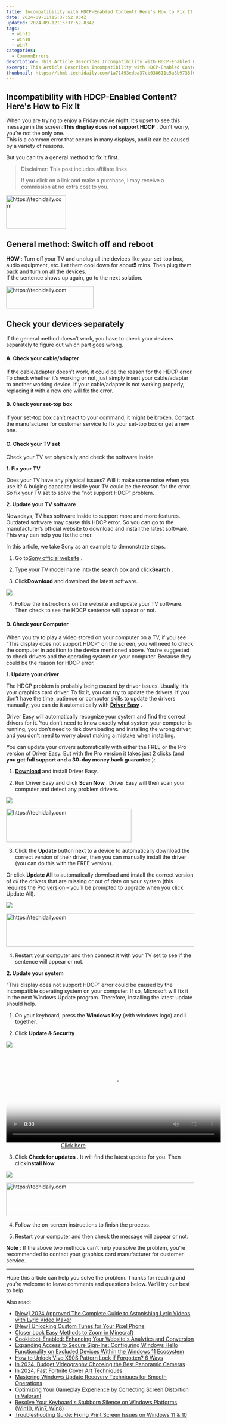 ```yaml
---
title: Incompatibility with HDCP-Enabled Content? Here's How to Fix It
date: 2024-09-11T15:37:52.834Z
updated: 2024-09-12T15:37:52.834Z
tags:
  - win11
  - win10
  - win7
categories:
  - CommonErrors
description: This Article Describes Incompatibility with HDCP-Enabled Content? Here's How to Fix It
excerpt: This Article Describes Incompatibility with HDCP-Enabled Content? Here's How to Fix It
thumbnail: https://thmb.techidaily.com/1a71493edba37cb030611c5a8b9738f6d63a9069f2561431aa2bb888dda851d0.jpg
---
```


## Incompatibility with HDCP-Enabled Content? Here's How to Fix It

When you are trying to enjoy a Friday movie night, it’s upset to see this message in the screen:**This display does not support HDCP** . Don’t worry, you’re not the only one.  
 This is a common error that occurs in many displays, and it can be caused by a variety of reasons.

 But you can try a general method to fix it first.  

>  Disclaimer: This post includes affiliate links
>
>  If you click on a link and make a purchase, I may receive a commission at no extra cost to you.
>

<!-- affiliate ads begin -->
<a href="https://aligracehair.sjv.io/c/5597632/2115942/19272" target="_top" id="2115942">
  <img src="//a.impactradius-go.com/display-ad/19272-2115942" border="0" alt="https://techidaily.com" width="160" height="90"/>
</a>
<img height="0" width="0" src="https://aligracehair.sjv.io/i/5597632/2115942/19272" style="position:absolute;visibility:hidden;" border="0" />
<!-- affiliate ads end -->

## General method: Switch off and reboot

**HOW** : Turn off your TV and unplug all the devices like your set-top box, audio equipment, etc. Let them cool down for about**5** mins. Then plug them back and turn on all the devices.  
 If the sentence shows up again, go to the next solution.  

<!-- affiliate ads begin -->
<a href="https://25home.pxf.io/c/5597632/2123471/16836" target="_top" id="2123471">
  <img src="//a.impactradius-go.com/display-ad/16836-2123471" border="0" alt="https://techidaily.com" width="234" height="60"/>
</a>
<img height="0" width="0" src="https://25home.pxf.io/i/5597632/2123471/16836" style="position:absolute;visibility:hidden;" border="0" />
<!-- affiliate ads end -->

## Check your devices separately

 If the general method doesn’t work, you have to check your devices separately to figure out which part goes wrong.

#### **A. Check your cable/adapter**

 If the cable/adapter doesn’t work, it could be the reason for the HDCP error. To check whether it’s working or not, just simply insert your cable/adapter to another working device. If your cable/adapter is not working properly, replacing it with a new one will fix the error.

#### **B. Check your set-top box**

 If your set-top box can’t react to your command, it might be broken. Contact the manufacturer for customer service to fix your set-top box or get a new one.

#### **C. Check your TV set**

Check your TV set physically and check the software inside.

**1\. Fix your TV**

 Does your TV have any physical issues? Will it make some noise when you use it? A bulging capacitor inside your TV could be the reason for the error. So fix your TV set to solve the “not support HDCP” problem.  

**2\. Update your TV software**

 Nowadays, TV has software inside to support more and more features. Outdated software may cause this HDCP error. So you can go to the manufacturer’s official website to download and install the latest software. This way can help you fix the error.

In this article, we take Sony as an example to demonstrate steps.

 1) Go to[Sony official website](https://www.sony.com/electronics/support) .

 2) Type your TV model name into the search box and click**Search** .

 3) Click**Download** and download the latest software.

![](https://images.drivereasy.com/wp-content/uploads/2019/04/Snap830-1024x374.jpg)

 4) Follow the instructions on the website and update your TV software. Then check to see the HDCP sentence will appear or not.

#### **D. Check your Computer**

 When you try to play a video stored on your computer on a TV, if you see “This display does not support HDCP” on the screen, you will need to check the computer in addition to the device mentioned above. You’re suggested to check drivers and the operating system on your computer. Because they could be the reason for HDCP error.

**1\. Update your driver**

 The HDCP problem is probably being caused by driver issues. Usually, it’s your graphics card driver. To fix it, you can try to update the drivers. If you don’t have the time, patience or computer skills to update the drivers manually, you can do it automatically with **[Driver Easy](https://tools.techidaily.com/drivereasy/download/)**  .

 Driver Easy will automatically recognize your system and find the correct drivers for it. You don’t need to know exactly what system your computer is running, you don’t need to risk downloading and installing the wrong driver, and you don’t need to worry about making a mistake when installing.

 You can update your drivers automatically with either the FREE or the Pro version of Driver Easy. But with the Pro version it takes just 2 clicks (and **you get full support and a 30-day money back guarantee** ):

 1) **[Download](https://tools.techidaily.com/drivereasy/download/)**  and install Driver Easy.

 2) Run Driver Easy and click **Scan Now** . Driver Easy will then scan your computer and detect any problem drivers.

![](https://images.drivereasy.com/wp-content/uploads/2019/04/Snap67-7.jpg)

<!-- affiliate ads begin -->
<a href="https://aligracehair.sjv.io/c/5597632/2135416/19272" target="_top" id="2135416">
  <img src="//a.impactradius-go.com/display-ad/19272-2135416" border="0" alt="https://techidaily.com" width="336" height="90"/>
</a>
<img height="0" width="0" src="https://aligracehair.sjv.io/i/5597632/2135416/19272" style="position:absolute;visibility:hidden;" border="0" />
<!-- affiliate ads end -->

 3) Click the **Update** button next to a device to automatically download the correct version of their driver, then you can manually install the driver (you can do this with the FREE version).

 Or click **Update All**  to automatically download and install the correct version of _all_ the drivers that are missing or out of date on your system (this requires the [Pro version](https://tools.techidaily.com/drivereasy/download/) – you’ll be prompted to upgrade when you click Update All).

![](https://images.drivereasy.com/wp-content/uploads/2019/04/Snap78-4.jpg)

<!-- affiliate ads begin -->
<a href="https://appsumo.8odi.net/c/5597632/2130891/7443" target="_top" id="2130891">
  <img src="//a.impactradius-go.com/display-ad/7443-2130891" border="0" alt="https://techidaily.com" width="728" height="90"/>
</a>
<img height="0" width="0" src="https://appsumo.8odi.net/i/5597632/2130891/7443" style="position:absolute;visibility:hidden;" border="0" />
<!-- affiliate ads end -->

 4) Restart your computer and then connect it with your TV set to see if the sentence will appear or not.

**2\. Update your system**

 “This display does not support HDCP” error could be caused by the incompatible operating system on your computer. If so, Microsoft will fix it in the next Windows Update program. Therefore, installing the latest update should help.

 1) On your keyboard, press the **Windows Key** (with windows logo) and **I**  together.

 2) Click **Update & Security** .

![](https://images.drivereasy.com/wp-content/uploads/2019/04/Snap81-2.jpg)

<!-- affiliate ads begin -->
<span id="1982462">
					<video width="576" height="240" style="cursor:pointer"
           poster="//a.impactradius-go.com/display-clicktoplayimage/1982462.png"
           onclick="if(!this.playClicked){this.play();this.setAttribute('controls',true);this.playClicked=true;}">
	   <source src="//a.impactradius-go.com/display-ad/22993-1982462">
	   <img src="//a.impactradius-go.com/display-clicktoplayimage/1982462.png" style="border: none; height: 100%; width: 100%; object-fit: contain">
	</video>
	<div style="width:360px;text-align:center"><a href="javascript:window.open(decodeURIComponent('https%3A%2F%2Fhomestyler.sjv.io%2Fc%2F5597632%2F1982462%2F22993'), '_blank');void(0);">Click here</a></div>
</span>
<img height="0" width="0" src="https://imp.pxf.io/i/5597632/1982462/22993" style="position:absolute;visibility:hidden;" border="0" />
<!-- affiliate ads end -->

 3) Click **Check for updates** . It will find the latest update for you. Then click**Install Now** .

![](https://images.drivereasy.com/wp-content/uploads/2019/04/Snap829.jpg)

<!-- affiliate ads begin -->
<a href="https://bluettius.sjv.io/c/5597632/2139123/17108" target="_top" id="2139123">
  <img src="//a.impactradius-go.com/display-ad/17108-2139123" border="0" alt="https://techidaily.com" width="728" height="90"/>
</a>
<img height="0" width="0" src="https://bluettius.sjv.io/i/5597632/2139123/17108" style="position:absolute;visibility:hidden;" border="0" />
<!-- affiliate ads end -->

4) Follow the on-screen instructions to finish the process.

5) Restart your computer and then check the message will appear or not.

**Note** : If the above two methods can’t help you solve the problem, you’re recommended to contact your graphics card manufacturer for customer service.

---

 Hope this article can help you solve the problem. Thanks for reading and you’re welcome to leave comments and questions below. We’ll try our best to help.

<ins class="adsbygoogle"
     style="display:block"
     data-ad-format="autorelaxed"
     data-ad-client="ca-pub-7571918770474297"
     data-ad-slot="1223367746"></ins>

<ins class="adsbygoogle"
     style="display:block"
     data-ad-client="ca-pub-7571918770474297"
     data-ad-slot="8358498916"
     data-ad-format="auto"
     data-full-width-responsive="true"></ins>

<span class="atpl-alsoreadstyle">Also read:</span>
<div><ul>
<li><a href="https://youtube-web.techidaily.com/024-approved-the-complete-guide-to-astonishing-lyric-videos-with-lyric-video-maker/"><u>[New] 2024 Approved The Complete Guide to Astonishing Lyric Videos with Lyric Video Maker</u></a></li>
<li><a href="https://some-tips.techidaily.com/new-unlocking-custom-tunes-for-your-pixel-phone/"><u>[New] Unlocking Custom Tunes for Your Pixel Phone</u></a></li>
<li><a href="https://fox-glue.techidaily.com/closer-look-easy-methods-to-zoom-in-minecraft/"><u>Closer Look Easy Methods to Zoom in Minecraft</u></a></li>
<li><a href="https://data-safeguard.techidaily.com/cookiebot-enabled-enhancing-your-websites-analytics-and-conversion/"><u>Cookiebot-Enabled: Enhancing Your Website's Analytics and Conversion</u></a></li>
<li><a href="https://win-howtos.techidaily.com/expanding-access-to-secure-sign-ins-configuring-windows-hello-functionality-on-excluded-devices-within-the-windows-11-ecosystem/"><u>Expanding Access to Secure Sign-Ins: Configuring Windows Hello Functionality on Excluded Devices Within the Windows 11 Ecosystem</u></a></li>
<li><a href="https://android-unlock.techidaily.com/how-to-unlock-vivo-x90s-pattern-lock-if-forgotten-6-ways-by-drfone-android/"><u>How to Unlock Vivo X90S Pattern Lock if Forgotten? 6 Ways</u></a></li>
<li><a href="https://extra-hints.techidaily.com/in-2024-budget-videography-choosing-the-best-panoramic-cameras/"><u>In 2024, Budget Videography Choosing the Best Panoramic Cameras</u></a></li>
<li><a href="https://youtube-help.techidaily.com/in-2024-fast-fortnite-cover-art-techniques/"><u>In 2024, Fast Fortnite Cover Art Techniques</u></a></li>
<li><a href="https://win-howtos.techidaily.com/mastering-windows-update-recovery-techniques-for-smooth-operations/"><u>Mastering Windows Update Recovery Techniques for Smooth Operations</u></a></li>
<li><a href="https://win-howtos.techidaily.com/optimizing-your-gameplay-experience-by-correcting-screen-distortion-in-valorant/"><u>Optimizing Your Gameplay Experience by Correcting Screen Distortion in Valorant</u></a></li>
<li><a href="https://win-howtos.techidaily.com/resolve-your-keyboards-stubborn-silence-on-windows-platforms-win10-win7-win8/"><u>Resolve Your Keyboard's Stubborn Silence on Windows Platforms (Win10, Win7, Win8)</u></a></li>
<li><a href="https://win-howtos.techidaily.com/troubleshooting-guide-fixing-print-screen-issues-on-windows-11-and-10/"><u>Troubleshooting Guide: Fixing Print Screen Issues on Windows 11 & 10</u></a></li>
</ul></div>

